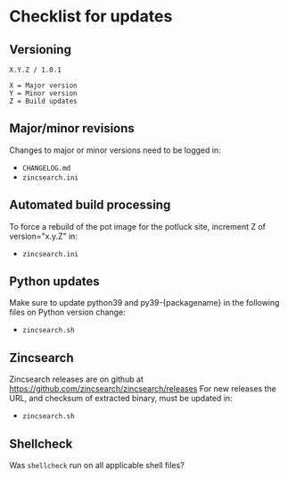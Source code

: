 # Checklist for updates

## Versioning
```
X.Y.Z / 1.0.1

X = Major version
Y = Minor version
Z = Build updates
```

## Major/minor revisions
Changes to major or minor versions need to be logged in:
* `CHANGELOG.md`
* `zincsearch.ini`

## Automated build processing
To force a rebuild of the pot image for the potluck site, increment Z of version="x.y.Z" in:
* `zincsearch.ini`

## Python updates
Make sure to update python39 and py39-{packagename} in the following files on Python version change:
* `zincsearch.sh`

## Zincsearch
Zincsearch releases are on github at https://github.com/zincsearch/zincsearch/releases
For new releases the URL, and checksum of extracted binary, must be updated in:
* `zincsearch.sh`

## Shellcheck
Was `shellcheck` run on all applicable shell files?
